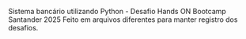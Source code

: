 Sistema bancário utilizando Python - Desafio Hands ON Bootcamp Santander 2025
Feito em arquivos diferentes para manter registro dos desafios.
